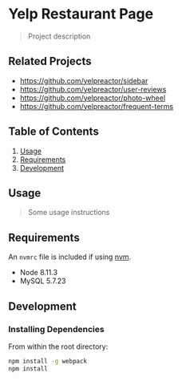 # Yelp Restaurant Page

> Project description

## Related Projects

  - https://github.com/yelpreactor/sidebar
  - https://github.com/yelpreactor/user-reviews
  - https://github.com/yelpreactor/photo-wheel
  - https://github.com/yelpreactor/frequent-terms

## Table of Contents

1. [Usage](#Usage)
1. [Requirements](#requirements)
1. [Development](#development)

## Usage

> Some usage instructions

## Requirements

An `nvmrc` file is included if using [nvm](https://github.com/creationix/nvm).

- Node 8.11.3
- MySQL 5.7.23

## Development

### Installing Dependencies

From within the root directory:

```sh
npm install -g webpack
npm install
```

